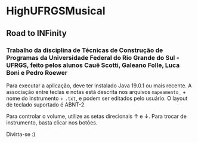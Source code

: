 # HighUFRGSMusical
## Road to INFinity

### Trabalho da disciplina de Técnicas de Construção de Programas da Universidade Federal do Rio Grande do Sul - UFRGS, feito pelos alunos Cauê Scotti, Galeano Folle, Luca Boni e Pedro Roewer

Para executar a aplicação, deve ter instalado Java 19.0.1 ou mais recente.
A associação entre teclas e notas está descrita nos arquivos `mapeamento_` + nome do instrumento + `.txt`, e podem ser editados pelo usuário. O layout de teclado suportado é ABNT-2.

Para controlar o volume, utilize as setas direcionais ↑ e ↓. Para trocar de instrumento, basta clicar nos botões.

Divirta-se :)
